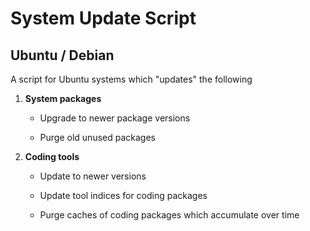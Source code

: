 # System Update Script

## Ubuntu / Debian

A script for Ubuntu systems which "updates" the following


  1. **System packages**

      - Upgrade to newer package versions

      - Purge old unused packages

  2. **Coding tools**

      - Update to newer versions

      - Update tool indices for coding packages

      - Purge caches of coding packages which accumulate over time

